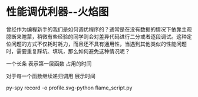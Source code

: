 # 性能调优利器--火焰图


曾经作为编程新手的我们是如何调优程序的？通常是在没有数据的情况下依靠主观臆断来瞎蒙，稍微有些经验的同学则会对差异代码进行二分或者逐段调试。这种定位问题的方式不仅耗时耗力，而且还不具有通用性，当遇到其他类似的性能问题时，需要重复踩坑、填坑，那么如何避免这种情况呢？


一个长条 表示第一层函数 占用的时间

对于每一个函数继续递归调用  展示时间

py-spy record -o profile.svg-python flame_script.py
